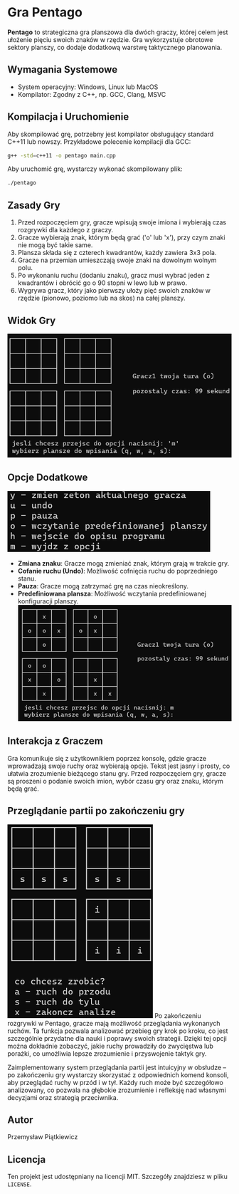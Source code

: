 # Gra Pentago

**Pentago** to strategiczna gra planszowa dla dwóch graczy, której celem jest ułożenie pięciu swoich znaków w rzędzie. Gra wykorzystuje obrotowe sektory planszy, co dodaje dodatkową warstwę taktycznego planowania.

## Wymagania Systemowe
- System operacyjny: Windows, Linux lub MacOS
- Kompilator: Zgodny z C++, np. GCC, Clang, MSVC

## Kompilacja i Uruchomienie
Aby skompilować grę, potrzebny jest kompilator obsługujący standard C++11 lub nowszy. Przykładowe polecenie kompilacji dla GCC:
```bash
g++ -std=c++11 -o pentago main.cpp
```
Aby uruchomić grę, wystarczy wykonać skompilowany plik:
```bash
./pentago
```

## Zasady Gry
1. Przed rozpoczęciem gry, gracze wpisują swoje imiona i wybierają czas rozgrywki dla każdego z graczy.
2. Gracze wybierają znak, którym będą grać ('o' lub 'x'), przy czym znaki nie mogą być takie same.
3. Plansza składa się z czterech kwadrantów, każdy zawiera 3x3 pola.
4. Gracze na przemian umieszczają swoje znaki na dowolnym wolnym polu.
5. Po wykonaniu ruchu (dodaniu znaku), gracz musi wybrać jeden z kwadrantów i obrócić go o 90 stopni w lewo lub w prawo.
6. Wygrywa gracz, który jako pierwszy ułoży pięć swoich znaków w rzędzie (pionowo, poziomo lub na skos) na całej planszy.

## Widok Gry
![Widok Gry](images/widok.png)

## Opcje Dodatkowe
![Opcje Gry](images/opcje.png)
- **Zmiana znaku**: Gracze mogą zmieniać znak, którym grają w trakcie gry.
- **Cofanie ruchu (Undo)**: Możliwość cofnięcia ruchu do poprzedniego stanu.
- **Pauza**: Gracze mogą zatrzymać grę na czas nieokreślony.
- **Predefiniowana plansza**: Możliwość wczytania predefiniowanej konfiguracji planszy.
![Predefiniowana Plansza](images/predefiniowana.png)
## Interakcja z Graczem
Gra komunikuje się z użytkownikiem poprzez konsolę, gdzie gracze wprowadzają swoje ruchy oraz wybierają opcje. Tekst jest jasny i prosty, co ułatwia zrozumienie bieżącego stanu gry. Przed rozpoczęciem gry, gracze są proszeni o podanie swoich imion, wybór czasu gry oraz znaku, którym będą grać.

## Przeglądanie partii po zakończeniu gry
![Analiza gry](images/analiza.png)
Po zakończeniu rozgrywki w Pentago, gracze mają możliwość przeglądania wykonanych ruchów. Ta funkcja pozwala analizować przebieg gry krok po kroku, co jest szczególnie przydatne dla nauki i poprawy swoich strategii. Dzięki tej opcji można dokładnie zobaczyć, jakie ruchy prowadziły do zwycięstwa lub porażki, co umożliwia lepsze zrozumienie i przyswojenie taktyk gry.

Zaimplementowany system przeglądania partii jest intuicyjny w obsłudze – po zakończeniu gry wystarczy skorzystać z odpowiednich komend konsoli, aby przeglądać ruchy w przód i w tył. Każdy ruch może być szczegółowo analizowany, co pozwala na głębokie zrozumienie i refleksję nad własnymi decyzjami oraz strategią przeciwnika.
## Autor

Przemysław Piątkiewicz

## Licencja

Ten projekt jest udostępniany na licencji MIT. Szczegóły znajdziesz w pliku `LICENSE`.

